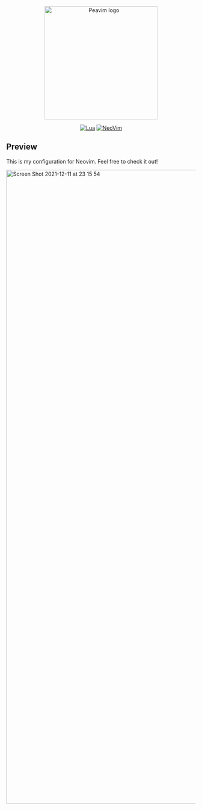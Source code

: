 <div align="center">
	
<img width="300" alt="Peavim logo" src="https://user-images.githubusercontent.com/42694704/145548974-b31d179c-b57c-4706-805b-04fc5076a65e.png">
	
[![Lua](https://img.shields.io/badge/Made%20with%20Lua-blue.svg?style=for-the-badge&logo=lua)](#madewithlua) 
[![NeoVim](https://img.shields.io/badge/Made%20with%20NeoVim-white.svg?style=for-the-badge&logo=neovim)](#madewithneovim)
	
</div>

## Preview
This is my configuration for Neovim. Feel free to check it out!

<img width="1680" alt="Screen Shot 2021-12-11 at 23 15 54" src="https://user-images.githubusercontent.com/42694704/145685095-352d3614-716d-4484-a9b1-8fa73036d759.png">
